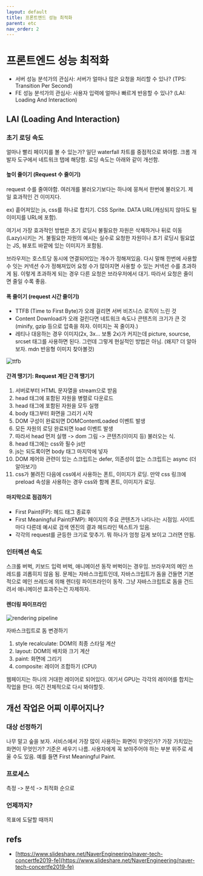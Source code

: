 ```yaml
---
layout: default
title: 프론트엔드 성능 최적화
parent: etc
nav_order: 2
---
```


# 프론트엔드 성능 최적화

* 서버 성능 분석가의 관심사: 서버가 얼마나 많은 요청을 처리할 수 있나? \(TPS: Transition Per Second\)
* FE 성능 분석가의 관심사: 사용자 입력에 얼마나 빠르게 반응할 수 있나? \(LAI: Loading And Interaction\)

## LAI \(Loading And Interaction\)

### 초기 로딩 속도

얼마나 빨리 페이지를 볼 수 있는가? 일단 waterfall 차트를 중점적으로 봐야함. 크롬 개발자 도구에서 네트워크 탭에 해당함. 로딩 속도는 아래와 같이 개선함.

#### 높이 줄이기 \(Request 수 줄이기\)

request 수를 줄여야함. 여러개를 불러오기보다는 하나에 뭉쳐서 한번에 불러오기. 제일 효과적인 건 이미지다.

ex\) 흩어져있는 js, css를 하나로 합치기. CSS Sprite. DATA URL\(캐싱되지 않아도 될 이미지를 URL에 포함\).

여기서 가장 효과적인 방법은 초기 로딩시 불필요한 자원은 삭제하거나 뒤로 이동\(Lazy\)시키는 거. 불필요한 자원의 예시는 실수로 요청한 자원이나 초기 로딩시 필요없는 JS, 뷰포트 바깥에 있는 이미지가 포함됨.

브라우저는 호스트당 동시에 연결되어있는 개수가 정해져있음. 다시 말해 한번에 사용할 수 잇는 커넥션 수가 정해져있어 요청 수가 많아지면 사용할 수 있는 커넥션 수를 초과하게 됨. 이렇게 초과하게 되는 경우 다른 요청은 브라우저에서 대기. 따라서 요청은 줄이면 줄일 수록 좋음.

#### 폭 줄이기 \(request 시간 줄이기\)

* TTFB \(Time to First Byte\)가 오래 걸리면 서버 비즈니스 로직이 느린 것
* Content Download가 오래 걸린다면 네트워크 속도나 콘텐츠의 크기가 큰 것 \(minify, gzip 등으로 압축을 하자. 이미지는 꼭 줄이자.\)
* 레티나 대응하는 경우 이미지\(2x, 3x... 보통 2x\)가 커지는데 picture, sourcse, srcset 태그를 사용하면 된다. 그런데 그렇게 현실적인 방법은 아님. \(왜지? 더 알아보자. mdn 반응형 이미지 찾아볼것\)

![ttfb](https://i.imgur.com/uxtPlkv.png)

#### 간격 땡기기: Request 계단 간격 땡기기

1. 서버로부터 HTML 문자열을 stream으로 받음
2. head 태그에 포함된 자원을 병렬로 다운로드
3. head 태그에 포함된 자원을 모두 실행
4. body 태그부터 화면을 그리기 시작
5. DOM 구성이 완료되면 DOMContentLoaded 이벤트 발생
6. 모든 자원의 로딩 완료되면 load 이벤트 발생
7. 따라서 head 먼저 실행 -&gt; dom 그림 -&gt; 콘텐츠\(이미지 등\) 불러오는 식.
8. head 태그에는 css와 필수 js만
9. js는 되도록이면 body 태그 마지막에 넣자
10. DOM 제어와 관련이 있는 스크립트는 defer, 의존성이 없는 스크립트는 async \(더 알아보기\)
11. css가 불려진 다음에 css에서 사용하는 폰트, 이미지가 로딩. 만약 css 링크에 preload 속성을 사용하는 경우 css와 함께 폰트, 이미지가 로딩.

#### 마지막으로 점검하기

* First Paint\(FP\): 헤드 태그 종료후
* First Meaningful Paint\(FMP\): 페이지의 주요 콘텐츠가 나타나는 시점임. 사이트마다 다른데 예시로 검색 엔진의 결과 헤드라인 텍스트가 있음.
* 각각의 request를 균등한 크기로 맞추기. 뭐 하나가 엄청 길게 보이고 그러면 안됨.

### 인터렉션 속도

스크롤 버벅, 키보드 입력 버벅, 애니메이션 동작 버벅이는 경우임. 브라우저의 메인 쓰레드를 괴롭히지 않음 됨. 문제는 자바스크립트인데, 자바스크립트가 돔을 건들면 기본적으로 메인 쓰레드에 의해 렌더링 파이프라인이 동작. 그냥 자바스크립트로 돔을 건드려서 애니메이션 효과주는건 자제하자.

#### 렌더링 파이프라인

![rendering pipeline](https://i.imgur.com/AfxbN4s.png)

자바스크립트로 돔 변경하기

1. style recalculate: DOM의 최종 스타일 계산
2. layout: DOM의 배치와 크기 계산
3. paint: 화면에 그리기
4. composite: 레이어 조합하기 \(CPU\)

웹페이지는 하나의 거대한 레이어로 되어있다. 여기서 GPU는 각각의 레이어를 합치는 작업을 한다. 여긴 전체적으로 다시 봐야할듯.

## 개선 작업은 어찌 이루어지나?

### 대상 선정하기

나무 말고 숲을 보자. 서비스에서 가장 많이 사용하는 화면이 무엇인가? 가장 가치있는 화면이 무엇인가? 기준은 세우기 나름. 사용자에게 꼭 보야주어야 하는 부분 위주로 세울 수도 있음. 예를 들면 First Meaningful Paint.

### 프로세스

측정 -&gt; 분석 -&gt; 최적화 순으로

### 언제까지?

목표에 도달할 때까지

## refs

* [https://www.slideshare.net/NaverEngineering/naver-tech-concertfe2019-fe](https://www.slideshare.net/NaverEngineering/naver-tech-concertfe2019-fe)

